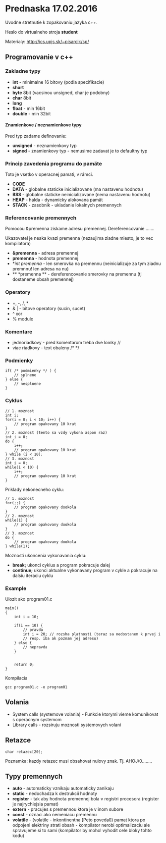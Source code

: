# Prednaska 17.02.2016

Uvodne stretnutie k zopakovaniu jazyka c++.

Heslo do virtualneho stroja **student**

Materialy: http://ics.upjs.sk/~pisarcik/sp/

## Programovanie v c++

### Zakladne typy

* **int** - minimalne 16 bitovy (podla specifikacie)
* **short**
* **byte** 8bit (vacsinou unsigned, char je podobny)
* **char** 8bit
* **long**
* **float** - min 16bit
* **double** - min 32bit

#### Znamienkove / neznamienkove typy

Pred typ zadame definovanie:

* **unsigned** - neznamienkovy typ
* **signed** - znamienkovy typ - nemusime zadavat je to defaultny typ

### Princip zavedenia programu do pamäte

Toto je vsetko v operacnej pamati, v rámci.

* **CODE**
* **DATA** - globalne staticke inicializovane (ma nastavenu hodnotu)
* **BSS** - globalne staticke neinicializovane (nema nastavenu hodnotu)
* **HEAP** - halda - dynamicky alokovana pamät
* **STACK** - zasobnik - ukladanie lokalnych premennych


### Referencovanie premennych

Pomocou &premenna ziskame adresu premennej. 
Dereferencovanie .......

Ukazovatel je neaka kvazi premenna (nezaujima ziadne miesto, je to vec kompilatora)

* **&premenna** - adresa premennej
* **premenna** - hodnota premennej
* **int *premenna** - len smerovka na premennu (neinicializuje za tym ziadnu premnnu! len adresa na nu)
* ** *premenna ** - dereferencovanie smerovky na premennu (tj dostaneme obsah premennej)


### Operatory

* +, -, /, *
* & | - bitove operatory (sucin, sucet)
* ^ xor
* % modulo

### Komentare

* jednoriadkovy - pred komentarom treba dve lomky //
* viac riadkovy - text obaleny /* */

### Podmienky

	if( /* podmienky */ ) {
		// splnene
	} else {
		// nesplnene
	}
	
### Cyklus

	// 1. moznost
	int i;
	for(i = 0; i < 10; i++) {
		// program opakovany 10 krat
	}
	// 2. moznost (tento sa vzdy vykona aspon raz)
	int i = 0;
	do {
		i++;
		// program opakovany 10 krat
	} while (i < 10);
	// 3. moznost
	int i = 0;
	while(i < 10) {
		i++;
		// program opakovany 10 krat
	}
	
Priklady nekonecneho cyklu:

	// 1. moznost
	for(;;) {
		// program opakovany dookola
	}
	// 2. moznost
	while(1) {
		// program opakovany dookola
	}
	// 3. moznost
	do {
		// program opakovany dookola
	} while(1);

Moznosti ukoncenia vykonavania cyklu:

* **break;** ukonci cyklus a program pokracuje dalej
* **continue;** ukonci aktualne vykonavany program v cykle a pokracuje na dalsiu iteraciu cyklu

### Example

Ulozit ako program01.c

	main()
	{
		int i = 10;
		
		if(i == 10) {
			// pravda
			int i = 20; // rozsha platnosti (teraz sa nedostanem k prvej i
			// resp. iba ak poznam jej adresu)
		} else {
			// nepravda
		}
		
		
		return 0;
	}
	
Kompilacia

	gcc program01.c -o program01


## Volania

* System calls (systemove volania) - Funkcie ktorymi vieme komunikovat s operacnym systemom
* Library calls - rozsiruju moznosti systemovych volani

## Retazce

	char retazec[20];
	
Poznamka: kazdy retazec musi obsahovat nulovy znak. Tj. AHOJ\0........

## Typy premennych

* **auto** - automaticky vznikaju automaticky zanikaju
* **static** - nedochadza k destrukcii hodnoty
* **register** - tak aby hodnota premennej bola v registri procesora (register je najrychlejsia pamat)
* **extern** - pracujes s premennou ktora je v inom subore
* **const** - oznaci ako nemeniacu premennu
* **volatile** - (volatile - inkontinentna [Peto povedal]) pamat ktora po odpojeni elektriny strati obsah - kompilator nerobi optimalizaciu ale spravujeme si to sami (kompilator by mohol vyhodit cele bloky tohto kodu)
